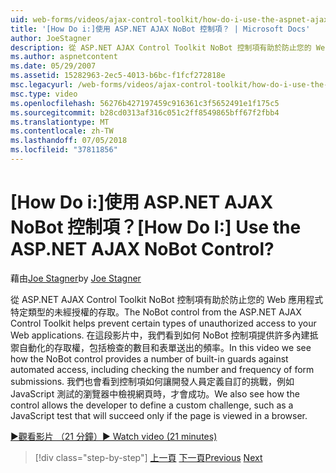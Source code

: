 ```yaml
---
uid: web-forms/videos/ajax-control-toolkit/how-do-i-use-the-aspnet-ajax-nobot-control
title: '[How Do i:]使用 ASP.NET AJAX NoBot 控制項？ | Microsoft Docs'
author: JoeStagner
description: 從 ASP.NET AJAX Control Toolkit NoBot 控制項有助於防止您的 Web 應用程式特定類型的未經授權的存取。 在這段影片中，我們看到如何...
ms.author: aspnetcontent
ms.date: 05/29/2007
ms.assetid: 15282963-2ec5-4013-b6bc-f1fcf272818e
msc.legacyurl: /web-forms/videos/ajax-control-toolkit/how-do-i-use-the-aspnet-ajax-nobot-control
msc.type: video
ms.openlocfilehash: 56276b427197459c916361c3f5652491e1f175c5
ms.sourcegitcommit: b28cd0313af316c051c2ff8549865bff67f2fbb4
ms.translationtype: MT
ms.contentlocale: zh-TW
ms.lasthandoff: 07/05/2018
ms.locfileid: "37811856"
---
```

<a name="how-do-i-use-the-aspnet-ajax-nobot-control"></a><span data-ttu-id="66849-105">[How Do i:]使用 ASP.NET AJAX NoBot 控制項？</span><span class="sxs-lookup"><span data-stu-id="66849-105">[How Do I:] Use the ASP.NET AJAX NoBot Control?</span></span>
====================
<span data-ttu-id="66849-106">藉由[Joe Stagner](https://github.com/JoeStagner)</span><span class="sxs-lookup"><span data-stu-id="66849-106">by [Joe Stagner](https://github.com/JoeStagner)</span></span>

<span data-ttu-id="66849-107">從 ASP.NET AJAX Control Toolkit NoBot 控制項有助於防止您的 Web 應用程式特定類型的未經授權的存取。</span><span class="sxs-lookup"><span data-stu-id="66849-107">The NoBot control from the ASP.NET AJAX Control Toolkit helps prevent certain types of unauthorized access to your Web applications.</span></span> <span data-ttu-id="66849-108">在這段影片中，我們看到如何 NoBot 控制項提供許多內建抵禦自動化的存取權，包括檢查的數目和表單送出的頻率。</span><span class="sxs-lookup"><span data-stu-id="66849-108">In this video we see how the NoBot control provides a number of built-in guards against automated access, including checking the number and frequency of form submissions.</span></span> <span data-ttu-id="66849-109">我們也會看到控制項如何讓開發人員定義自訂的挑戰，例如 JavaScript 測試的瀏覽器中檢視網頁時，才會成功。</span><span class="sxs-lookup"><span data-stu-id="66849-109">We also see how the control allows the developer to define a custom challenge, such as a JavaScript test that will succeed only if the page is viewed in a browser.</span></span>

[<span data-ttu-id="66849-110">&#9654;觀看影片 （21 分鐘）</span><span class="sxs-lookup"><span data-stu-id="66849-110">&#9654; Watch video (21 minutes)</span></span>](https://channel9.msdn.com/Blogs/ASP-NET-Site-Videos/how-do-i-use-the-aspnet-ajax-nobot-control)

> [!div class="step-by-step"]
> <span data-ttu-id="66849-111">[上一頁](how-do-i-use-the-aspnet-ajax-mutuallyexclusive-checkbox-extender.md)
> [下一頁](how-do-i-use-the-aspnet-ajax-listsearch-extender.md)</span><span class="sxs-lookup"><span data-stu-id="66849-111">[Previous](how-do-i-use-the-aspnet-ajax-mutuallyexclusive-checkbox-extender.md)
[Next](how-do-i-use-the-aspnet-ajax-listsearch-extender.md)</span></span>
